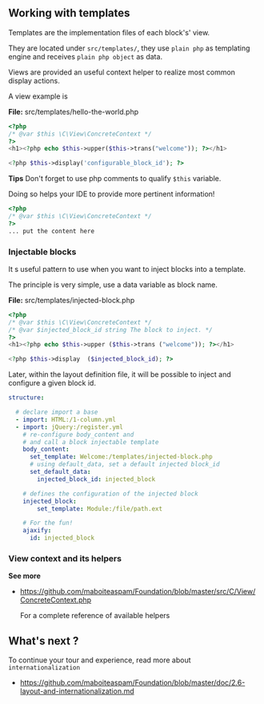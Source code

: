 ## Working with templates

Templates are the implementation files of each block's' view.

They are located under `src/templates/`,
they use `plain php` as templating engine
and receives `plain php object` as data.

Views are provided an useful context helper to
realize most common display actions.

A view example is

__File:__ src/templates/hello-the-world.php
```php
<?php
/* @var $this \C\View\ConcreteContext */
?>
<h1><?php echo $this->upper($this->trans("welcome")); ?></h1>

<?php $this->display('configurable_block_id'); ?>
```

__Tips__
Don't forget to use php comments to qualify `$this` variable.

Doing so helps your IDE to provide more pertinent information!

```php
<?php
/* @var $this \C\View\ConcreteContext */
?>
... put the content here
```

### Injectable blocks

It s useful pattern to use when you want to inject blocks into a template.

The principle is very simple, use a data variable as block name.

__File:__ src/templates/injected-block.php
```php
<?php
/* @var $this \C\View\ConcreteContext */
/* @var $injected_block_id string The block to inject. */
?>
<h1><?php echo $this->upper ($this->trans ("welcome")); ?></h1>

<?php $this->display  ($injected_block_id); ?>
```

Later, within the layout definition file,
it will be possible to inject and configure a given block id.


```yml
structure:

  # declare import a base
  - import: HTML:/1-column.yml
  - import: jQuery:/register.yml
    # re-configure body_content and
    # and call a block injectable template
    body_content:
      set_template: Welcome:/templates/injected-block.php
      # using default_data, set a default injected block_id
      set_default_data:
        injected_block_id: injected_block

    # defines the configuration of the injected block
    injected_block:
        set_template: Module:/file/path.ext

    # For the fun!
    ajaxify:
      id: injected_block
```

### View context and its helpers

__See more__
- https://github.com/maboiteaspam/Foundation/blob/master/src/C/View/ConcreteContext.php

    For a complete reference of available helpers

## What's next ?

To continue your tour and experience, read more about `internationalization`

- https://github.com/maboiteaspam/Foundation/blob/master/doc/2.6-layout-and-internationalization.md

